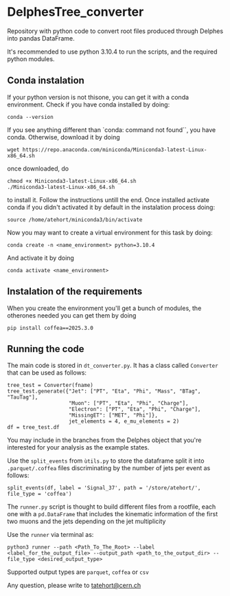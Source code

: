 # DelphesTree_converter

Repository with python code to convert root files produced through Delphes into pandas DataFrame. 

It's recommended to use python 3.10.4 to run the scripts, and the required python modules. 

## Conda instalation
If your python version is not thisone, you can get it with a conda environment. Check if you have conda installed by doing:
```
conda --version
```
If you see anything different than `conda: command not found``, you have conda. Otherwise, download it by doing

```
wget https://repo.anaconda.com/miniconda/Miniconda3-latest-Linux-x86_64.sh
```
once downloaded, do 
```
chmod +x Miniconda3-latest-Linux-x86_64.sh
./Miniconda3-latest-Linux-x86_64.sh
```
to install it. Follow the instructions untill the end. Once installed activate conda if you didn't activated it by default in the instalation process doing:
```
source /home/atehort/miniconda3/bin/activate
```

Now you may want to create a virtual environment for this task by doing:

```
conda create -n <name_environment> python=3.10.4
```
And activate it by doing
```
conda activate <name_environment>
```

## Instalation of the requirements
When you create the environment you'll get a bunch of modules, the otherones needed you can get them by doing
```
pip install coffea==2025.3.0
```


## Running the code
The main code is stored in `dt_converter.py`. It has a class called `Converter` that can be used as follows:

```
tree_test = Converter(fname)
tree_test.generate({"Jet": ["PT", "Eta", "Phi", "Mass", "BTag", "TauTag"],
                    "Muon": ["PT", "Eta", "Phi", "Charge"],
                    "Electron": ["PT", "Eta", "Phi", "Charge"],
                    "MissingET": ["MET", "Phi"]}, 
                    jet_elements = 4, e_mu_elements = 2)
df = tree_test.df
```
You may include in the branches from the Delphes object that you're interested for your analysis as the example states.

Use the `split_events` from `ùtils.py` to store the dataframe split it into `.parquet/.coffea` files discriminating by the 
number of jets per event as follows:

```
split_events(df, label = 'Signal_37', path = '/store/atehort/', file_type = 'coffea')
```

The `runner.py` script is thought to build different files from a rootfile, each one with a `pd.DataFrame` that 
includes the kinematic information of the first two muons and the jets depending on the jet multiplicity

Use the `runner` via terminal as:

```
python3 runner --path <Path_To_The_Root> --label <label_for_the_output_file> --output_path <path_to_the_output_dir> --file_type <desired_output_type>
```

Supported output types are `parquet`, `coffea` or `csv`

Any question, please write to tatehort@cern.ch
